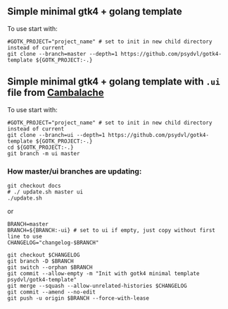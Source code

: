 ## Simple minimal gtk4 + golang template

To use start with:

``` shell
#GOTK_PROJECT="project_name" # set to init in new child directory instead of current
git clone --branch=master --depth=1 https://github.com/psydvl/gotk4-template ${GOTK_PROJECT:-.}
```

## Simple minimal gtk4 + golang template with `.ui` file from [Cambalache](https://flathub.org/apps/details/ar.xjuan.Cambalache)

To use start with:

``` shell
#GOTK_PROJECT="project_name" # set to init in new child directory instead of current
git clone --branch=ui --depth=1 https://github.com/psydvl/gotk4-template ${GOTK_PROJECT:-.}
cd ${GOTK_PROJECT:-.}
git branch -m ui master
```

### How master/ui branches are updating:

``` shell
git checkout docs
# ./ update.sh master ui
./update.sh
```
or
``` shell
BRANCH=master
BRANCH=${BRANCH:-ui} # set to ui if empty, just copy without first line to use
CHANGELOG="changelog-$BRANCH"

git checkout $CHANGELOG
git branch -D $BRANCH
git switch --orphan $BRANCH
git commit --allow-empty -m "Init with gotk4 minimal template psydvl/gotk4-template"
git merge --squash --allow-unrelated-histories $CHANGELOG
git commit --amend --no-edit
git push -u origin $BRANCH --force-with-lease
```